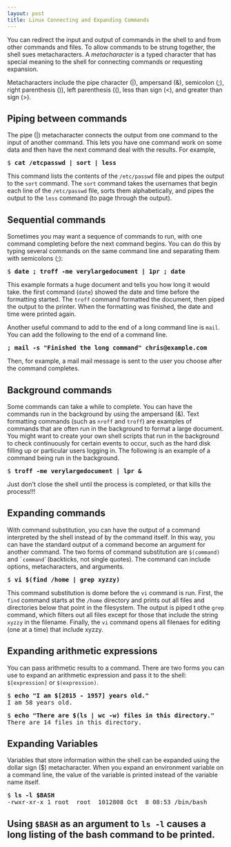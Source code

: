 ```yaml
---
layout: post
title: Linux Connecting and Expanding Commands
---
```


You can redirect the input and output of commands in the shell to and from other commands and files. To allow 
commands to be strung together, the shell sues metacharacters. A *metacharacter* is a typed character that has special
meaning to the shell for connecting commands or requesting expansion.

Metacharacters include the pipe character (|), ampersand (&), semicolon (;), right parenthesis ()), left parenthesis ((),
less than sign (<), and greater than sign (>).

## Piping between commands
The pipe (|) metacharacter connects the output from one command to the input of another command. This lets you have one
command work on some data and then have the next command deal with the results. For example,

<pre>
$ <b>cat /etcpasswd | sort | less</b>
</pre>

This command lists the contents of the ```/etc/passwd``` file and pipes the output to the ```sort``` command. The ```sort```
command takes the usernames that begin each line of the ```/etc/passwd``` file, sorts them alphabetically, and pipes the output to the ```less``` command (to page through the output).

## Sequential commands
Sometimes you may want a sequence of commands to run, with one command completing before the next command begins. You can do this by typing several commands on the same command line and separating them with semicolons (;):

<pre>
$ <b>date ; troff -me verylargedocument | 1pr ; date</b>
</pre>

This example formats a huge document and tells you how long it would take. the first command (```date```) showed the date and time before the formatting started. The ```troff``` command formatted the document, then piped the output to the printer. When the formatting was finished, the date and time were printed again.

Another useful command to add to the end of a long command line is ```mail```. You can add the following to the end of a command line.

<pre><b>; mail -s "Finished the long command" chris@example.com</b></pre>

Then, for example, a mail mail message is sent to the user you choose after the command completes.

## Background commands
Some commands can take a while to complete. You can have the commands run in the background by using the ampersand (&).
Text formatting commands (such as ```nroff``` and ```troff```) are examples of commands that are often run in the background to format a large document. You might want to create your own shell scripts that run in the background to check continuously for certain events to occur, such as the hard disk filling up or particular users logging in.
The following is an example of a command being run in the background.

<pre>$ <b>troff -me verylargedocument | lpr &</b></pre>

Just don't close the shell until the process is completed, or that kills the process!!!

## Expanding commands
With command substitution, you can have the output of a command interpreted by the shell instead of by the command itself. In this way, you can have the standard output of a command become an argument for another command. The two forms of command substitution are `$(command)` and `` `command` ``(backticks, not single quotes). The command can include options, metacharacters, and arguments. 

<pre>$ <b>vi $(find /home | grep xyzzy)</b></pre>

This command substitution is dome before the `vi` command is run. First, the `find` command starts at the `/home` directory and prints out all files and directories below that point in the filesystem. The output is piped t othe `grep` command, which filters out all files except for those that include the string `xyzzy` in the filename. Finally, the `vi` command opens all filenaes for editing (one at a time) that include xyzzy.

## Expanding arithmetic expressions
You can pass arithmetic results to a command. There are two forms you can use to expand an arithmetic expression and pass it to the shell: `$[expression]` or `$(expression)`. 

<pre>
$ <b>echo "I am $[2015 - 1957] years old."</b>
I am 58 years old.
</pre>

<pre>
$ <b>echo "There are $(ls | wc -w) files in this directory."</b>
There are 14 files in this directory.
</pre>

## Expanding Variables
Variables that store information within the shell can be expanded using the dollar sign ($) metacharacter. When you expand an environment variable on a command line, the value of the variable is printed instead of the variable name itself. 

<pre>
$ <b>ls -l $BASH</b>
-rwxr-xr-x 1 root  root  1012808 Oct  8 08:53 /bin/bash
</pre>

Using `$BASH` as an argument to `ls -l` causes a long listing of the bash command to be printed.
------------------------------------------------------------------------------------------------------------
